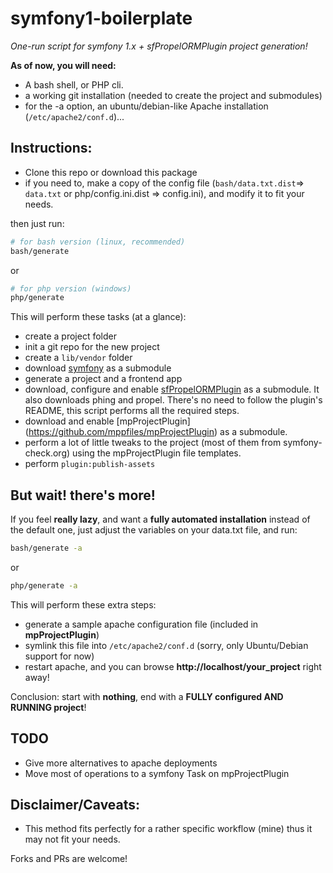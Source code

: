 # symfony1-boilerplate #

*One-run script for symfony 1.x + sfPropelORMPlugin project generation!*

**As of now, you will need:**

- A bash shell, or PHP cli.
- a working git installation (needed to create the project and submodules)
- for the -a option, an ubuntu/debian-like Apache installation (`/etc/apache2/conf.d`)...

## Instructions:

- Clone this repo or download this package
- if you need to, make a copy of the config file (`bash/data.txt.dist`=> `data.txt` or php/config.ini.dist => config.ini), and modify it to fit your needs.

then just run:

```bash
# for bash version (linux, recommended)
bash/generate
```

or
```bash
# for php version (windows)
php/generate
```

This will perform these tasks (at a glance):

- create a project folder
- init a git repo for the new project
- create a `lib/vendor` folder
- download [symfony](https://github.com/symfony/symfony1) as a submodule
- generate a project and a frontend app
- download, configure and enable [sfPropelORMPlugin](https://github.com/propelorm/sfPropelORMPlugin) as a submodule.
  It also downloads phing and propel. There's no need to follow the plugin's README, this script performs all the required steps.
- download and enable [mpProjectPlugin] (https://github.com/mppfiles/mpProjectPlugin) as a submodule.
- perform a lot of little tweaks to the project (most of them from symfony-check.org) using the mpProjectPlugin file templates.
- perform `plugin:publish-assets`

## But wait! there's more!

If you feel **really lazy**, and want a **fully automated installation** instead of the default one, just adjust the variables on your data.txt file, and run:

```bash
bash/generate -a
```

or
```bash
php/generate -a
```

This will perform these extra steps:

- generate a sample apache configuration file (included in **mpProjectPlugin**)
- symlink this file into `/etc/apache2/conf.d` (sorry, only Ubuntu/Debian support for now)
- restart apache, and you can browse **http://localhost/your_project** right away!

Conclusion: start with **nothing**, end with a **FULLY configured AND RUNNING project**!

## TODO

- Give more alternatives to apache deployments
- Move most of operations to a symfony Task on mpProjectPlugin

## Disclaimer/Caveats:

- This method fits perfectly for a rather specific workflow (mine) thus it may not fit your needs.

Forks and PRs are welcome!